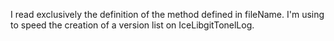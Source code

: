 I read exclusively the definition of the method defined in fileName.
I'm using to speed the creation of a version list on IceLibgitTonelLog.